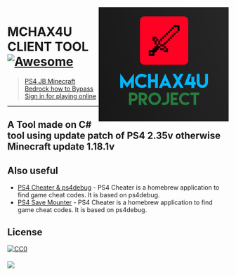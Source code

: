 
<img src="ico.png" align="right" />

# MCHAX4U CLIENT TOOL[![Awesome](https://cdn.jsdelivr.net/gh/sindresorhus/awesome@d7305f38d29fed78fa85652e3a63e154dd8e8829/media/badge.svg)](https://github.com/sindresorhus/awesome#readme)
> [PS4 JB Minecraft Bedrock how to Bypass Sign in for playing online](https://www.psxhax.com/threads/minecraft-v1-18-1-ps4-pkg-to-bypass-psn-play-on-minecraft-servers.12849/)
-------------------------------------------------------------
A Tool made on C# tool using update patch of PS4 2.35v
otherwise Minecraft update 1.18.1v
--------

## Also useful


- [PS4 Cheater & ps4debug](https://github.com/ctn123/PS4_Cheater) - PS4 Cheater is a homebrew application to find game cheat codes. It is based on ps4debug.
- [PS4 Save Mounter](https://github.com/ctn123/Binary-Releases) - PS4 Cheater is a homebrew application to find game cheat codes. It is based on ps4debug.



## License

[![CC0](https://licensebuttons.net/p/zero/1.0/88x31.png)](https://creativecommons.org/publicdomain/zero/1.0/)

<img src="https://media.discordapp.net/attachments/993173400862339142/993310239866761267/Screenshot_2022-07-04_011802.png?width=960&height=398" align="middle" />
